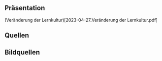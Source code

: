 
## Präsentation
(Veränderung der Lernkultur)[2023-04-27_Veränderung der Lernkultur.pdf]

## Quellen

## Bildquellen